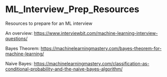 # ML_Interview_Prep_Resources
Resources to prepare for an ML interview

An overview: https://www.interviewbit.com/machine-learning-interview-questions/

Bayes Theorem: https://machinelearningmastery.com/bayes-theorem-for-machine-learning/

Naive Bayes: https://machinelearningmastery.com/classification-as-conditional-probability-and-the-naive-bayes-algorithm/
